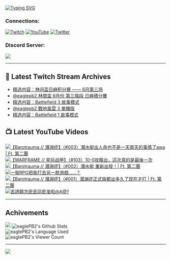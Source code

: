 <!--### Hello people, I'm EaglePB2 - The one who building something for fun 👋
Thank you for standby for this profile.   
The purpose of this profile is coming soon.   
You may come back later, as you wish if this readme.md is updated.   -->

<a href="https://git.io/typing-svg"><img src="https://readme-typing-svg.herokuapp.com?font=Fira+Code&duration=1000&pause=5000&vCenter=true&random=false&width=500&lines=%F0%9F%91%8B+Hello+Everyone%2C+I'm+EaglePB2.;%F0%9F%99%87+Thank+you+for+stopping+by+my+profile.+;%F0%9F%94%AD+%3D%3D%3D%3D+%F0%9F%94%AD;%F0%9F%91%8B+%E4%BD%A0%E5%A5%BD%EF%BC%8C%E6%AD%A1%E8%BF%8E%E4%BE%86%E5%88%B0%E6%88%91%E7%9A%84%E4%BB%A3%E7%A2%BC%E5%BA%AB%E3%80%82;%F0%9F%99%87+%E6%84%9F%E8%AC%9D%E5%89%8D%E4%BE%86%E5%8F%83%E8%A7%80%E5%B0%8F%E5%B1%8B+owo~" alt="Typing SVG" /></a>

### Connections:

[![Twitch](https://img.shields.io/badge/Twitch-9347FF?style=flat-square&logo=twitch&logoColor=white)](https://www.twitch.tv/eaglepb2)
[![YouTube](https://img.shields.io/badge/YouTube-%23FF0000.svg?style=flat-square&logo=YouTube&logoColor=white)](https://www.youtube.com/eaglepb2)
[![Twitter](https://img.shields.io/badge/Twitter-%231DA1F2.svg?style=flat-square&logo=Twitter&logoColor=white)](https://twitter.com/eaglepb2)

### Discord Server:

[![](https://invidget.switchblade.xyz/qKrub9b?theme=dark&language=ch)](https://discord.gg/qKrub9b)

---

## 👾 Latest Twitch Stream Archives
<!-- TWITCH:START -->
- [精选内容：林间盃日麻积分赛 —— 6月第三场](https://www.twitch.tv/videos/2176158299)
- [@eaglepb2 林間盃 6月份 第三階段 日麻積分賽](https://www.twitch.tv/videos/2175985253)
- [精选内容：Battlefield 3 故事模式](https://www.twitch.tv/videos/2174536755)
- [@eaglepb2 戰地風雲 3 單機版](https://www.twitch.tv/videos/2174322723)
- [精选内容：Battlefield 1 故事模式](https://www.twitch.tv/videos/2173306641)
<!-- TWITCH:END -->



## 📺 Latest YouTube Videos
<!-- YOUTUBE:START -->
<!-- YOUTUBE:END -->

<!-- BEGIN YOUTUBE-CARDS -->
<a href="https://www.youtube.com/watch?v=K0YaieV-GY8">
  <picture>
    <source media="(prefers-color-scheme: dark)" srcset="https://ytcards.demolab.com/?id=K0YaieV-GY8&title=%E3%80%90Barotrauma+%2F%2F+%E6%BD%9B%E6%B7%B5%E7%97%87%E3%80%91%EF%BC%88%23003%EF%BC%89%E6%BD%9B%E6%B0%B4%E8%89%87%E5%87%BA%E4%BA%BA%E5%91%BD%E4%B9%9F%E4%B8%8D%E6%98%AF%E4%B8%80%E5%A4%A9%E5%85%A9%E5%A4%A9%E7%9A%84%E4%BA%8B%E6%83%85%E4%BA%86awa+%7C+Ft.+%E7%AC%AC%E4%BA%8C%E5%9C%98&lang=zh&timestamp=1718864772&background_color=%230d1117&title_color=%23ffffff&stats_color=%23dedede&max_title_lines=1&width=250&border_radius=5&duration=11710">
    <img src="https://ytcards.demolab.com/?id=K0YaieV-GY8&title=%E3%80%90Barotrauma+%2F%2F+%E6%BD%9B%E6%B7%B5%E7%97%87%E3%80%91%EF%BC%88%23003%EF%BC%89%E6%BD%9B%E6%B0%B4%E8%89%87%E5%87%BA%E4%BA%BA%E5%91%BD%E4%B9%9F%E4%B8%8D%E6%98%AF%E4%B8%80%E5%A4%A9%E5%85%A9%E5%A4%A9%E7%9A%84%E4%BA%8B%E6%83%85%E4%BA%86awa+%7C+Ft.+%E7%AC%AC%E4%BA%8C%E5%9C%98&lang=zh&timestamp=1718864772&background_color=%23ffffff&title_color=%2324292f&stats_color=%2357606a&max_title_lines=1&width=250&border_radius=5&duration=11710" alt="【Barotrauma // 潛淵症】（#003）潛水艇出人命也不是一天兩天的事情了awa | Ft. 第二團" title="【Barotrauma // 潛淵症】（#003）潛水艇出人命也不是一天兩天的事情了awa | Ft. 第二團">
  </picture>
</a>
<a href="https://www.youtube.com/watch?v=QmJ_i-lL1K8">
  <picture>
    <source media="(prefers-color-scheme: dark)" srcset="https://ytcards.demolab.com/?id=QmJ_i-lL1K8&title=%E3%80%90WARFRAME+%2F%2F+%E6%98%9F%E9%99%85%E6%88%98%E7%94%B2%E3%80%91%EF%BC%88%23103%EF%BC%8910-0%E6%94%BB%E7%95%A5%E5%8F%B0%EF%BC%8C%E9%80%99%E6%AC%A1%E7%9C%9F%E7%9A%84%E6%98%AF%E6%9C%80%E5%BE%8C%E4%B8%80%E6%AC%A1&lang=zh&timestamp=1718776062&background_color=%230d1117&title_color=%23ffffff&stats_color=%23dedede&max_title_lines=1&width=250&border_radius=5&duration=9781">
    <img src="https://ytcards.demolab.com/?id=QmJ_i-lL1K8&title=%E3%80%90WARFRAME+%2F%2F+%E6%98%9F%E9%99%85%E6%88%98%E7%94%B2%E3%80%91%EF%BC%88%23103%EF%BC%8910-0%E6%94%BB%E7%95%A5%E5%8F%B0%EF%BC%8C%E9%80%99%E6%AC%A1%E7%9C%9F%E7%9A%84%E6%98%AF%E6%9C%80%E5%BE%8C%E4%B8%80%E6%AC%A1&lang=zh&timestamp=1718776062&background_color=%23ffffff&title_color=%2324292f&stats_color=%2357606a&max_title_lines=1&width=250&border_radius=5&duration=9781" alt="【WARFRAME // 星际战甲】（#103）10-0攻略台，這次真的是最後一次" title="【WARFRAME // 星际战甲】（#103）10-0攻略台，這次真的是最後一次">
  </picture>
</a>
<a href="https://www.youtube.com/watch?v=opf-G7JX2X4">
  <picture>
    <source media="(prefers-color-scheme: dark)" srcset="https://ytcards.demolab.com/?id=opf-G7JX2X4&title=%E3%80%90Barotrauma+%2F%2F+%E6%BD%9B%E6%B7%B5%E7%97%87%E3%80%91%EF%BC%88%23002%EF%BC%89%E6%BD%9B%E6%B0%B4%E8%89%87+%E9%87%8D%E6%96%B0%E5%87%BA%E7%99%BC%EF%BC%81%7C+Ft.+%E7%AC%AC%E4%BA%8C%E5%9C%98&lang=zh&timestamp=1718706994&background_color=%230d1117&title_color=%23ffffff&stats_color=%23dedede&max_title_lines=1&width=250&border_radius=5&duration=13039">
    <img src="https://ytcards.demolab.com/?id=opf-G7JX2X4&title=%E3%80%90Barotrauma+%2F%2F+%E6%BD%9B%E6%B7%B5%E7%97%87%E3%80%91%EF%BC%88%23002%EF%BC%89%E6%BD%9B%E6%B0%B4%E8%89%87+%E9%87%8D%E6%96%B0%E5%87%BA%E7%99%BC%EF%BC%81%7C+Ft.+%E7%AC%AC%E4%BA%8C%E5%9C%98&lang=zh&timestamp=1718706994&background_color=%23ffffff&title_color=%2324292f&stats_color=%2357606a&max_title_lines=1&width=250&border_radius=5&duration=13039" alt="【Barotrauma // 潛淵症】（#002）潛水艇 重新出發！| Ft. 第二團" title="【Barotrauma // 潛淵症】（#002）潛水艇 重新出發！| Ft. 第二團">
  </picture>
</a>
<a href="https://www.youtube.com/watch?v=bAT7XhWr-pM">
  <picture>
    <source media="(prefers-color-scheme: dark)" srcset="https://ytcards.demolab.com/?id=bAT7XhWr-pM&title=%E4%B8%80%E7%99%BCRPG%E6%8A%8A%E6%88%91%E6%89%93%E5%8E%BB%E5%8F%A6%E4%B8%80%E6%AC%BE%E6%B8%B8%E6%88%B2%E2%80%A6%E2%80%A6%EF%BC%9F&lang=zh&timestamp=1718696413&background_color=%230d1117&title_color=%23ffffff&stats_color=%23dedede&max_title_lines=1&width=250&border_radius=5&duration=18">
    <img src="https://ytcards.demolab.com/?id=bAT7XhWr-pM&title=%E4%B8%80%E7%99%BCRPG%E6%8A%8A%E6%88%91%E6%89%93%E5%8E%BB%E5%8F%A6%E4%B8%80%E6%AC%BE%E6%B8%B8%E6%88%B2%E2%80%A6%E2%80%A6%EF%BC%9F&lang=zh&timestamp=1718696413&background_color=%23ffffff&title_color=%2324292f&stats_color=%2357606a&max_title_lines=1&width=250&border_radius=5&duration=18" alt="一發RPG把我打去另一款游戲……？" title="一發RPG把我打去另一款游戲……？">
  </picture>
</a>
<a href="https://www.youtube.com/watch?v=Vo5cSVl2vIU">
  <picture>
    <source media="(prefers-color-scheme: dark)" srcset="https://ytcards.demolab.com/?id=Vo5cSVl2vIU&title=%E3%80%90Barotrauma+%2F%2F+%E6%BD%9B%E6%B7%B5%E7%97%87%E3%80%91%EF%BC%88%23001%EF%BC%89%E6%BD%9C%E6%B8%8A%E7%97%87%E6%AD%A3%E5%BC%8F%E7%89%88%E9%83%BD%E5%87%BA%E5%A4%9A%E4%B9%85%E4%BA%86%E7%8E%B0%E5%9C%A8%E6%89%8D%E6%89%93+%7C+Ft.+%E7%AC%AC%E4%BA%8C%E5%9C%98&lang=zh&timestamp=1718608974&background_color=%230d1117&title_color=%23ffffff&stats_color=%23dedede&max_title_lines=1&width=250&border_radius=5&duration=12821">
    <img src="https://ytcards.demolab.com/?id=Vo5cSVl2vIU&title=%E3%80%90Barotrauma+%2F%2F+%E6%BD%9B%E6%B7%B5%E7%97%87%E3%80%91%EF%BC%88%23001%EF%BC%89%E6%BD%9C%E6%B8%8A%E7%97%87%E6%AD%A3%E5%BC%8F%E7%89%88%E9%83%BD%E5%87%BA%E5%A4%9A%E4%B9%85%E4%BA%86%E7%8E%B0%E5%9C%A8%E6%89%8D%E6%89%93+%7C+Ft.+%E7%AC%AC%E4%BA%8C%E5%9C%98&lang=zh&timestamp=1718608974&background_color=%23ffffff&title_color=%2324292f&stats_color=%2357606a&max_title_lines=1&width=250&border_radius=5&duration=12821" alt="【Barotrauma // 潛淵症】（#001）潜渊症正式版都出多久了现在才打 | Ft. 第二團" title="【Barotrauma // 潛淵症】（#001）潜渊症正式版都出多久了现在才打 | Ft. 第二團">
  </picture>
</a>
<a href="https://www.youtube.com/watch?v=QJuA2D_WH9I">
  <picture>
    <source media="(prefers-color-scheme: dark)" srcset="https://ytcards.demolab.com/?id=QJuA2D_WH9I&title=%E4%B8%9F%E8%AA%98%E9%A4%8C%E6%80%8E%E9%BA%BD%E4%B8%9F%E9%80%99%E9%BA%BD%E5%87%86%E5%95%A6%40A%40%3F&lang=zh&timestamp=1718596824&background_color=%230d1117&title_color=%23ffffff&stats_color=%23dedede&max_title_lines=1&width=250&border_radius=5&duration=20">
    <img src="https://ytcards.demolab.com/?id=QJuA2D_WH9I&title=%E4%B8%9F%E8%AA%98%E9%A4%8C%E6%80%8E%E9%BA%BD%E4%B8%9F%E9%80%99%E9%BA%BD%E5%87%86%E5%95%A6%40A%40%3F&lang=zh&timestamp=1718596824&background_color=%23ffffff&title_color=%2324292f&stats_color=%2357606a&max_title_lines=1&width=250&border_radius=5&duration=20" alt="丟誘餌怎麽丟這麽准啦@A@?" title="丟誘餌怎麽丟這麽准啦@A@?">
  </picture>
</a>
<!-- END YOUTUBE-CARDS -->

---

## Achivements
[![](https://github-profile-trophy.vercel.app/?username=eaglepb2&theme=monokai&no-bg=true&&title=Repositories,Issues,Commit,MultiLanguage)](https://github.com/anuraghazra/github-readme-stats)
<img align="center" alt="eaglePB2's Github Stats" src="https://github-readme-stats.vercel.app/api?username=eaglePB2&show_icons=true&hide_border=true&theme=merko" />
<br>
<img align="center" alt="eaglePB2's Language Used" src="https://github-readme-stats.vercel.app/api/top-langs/?username=eaglePB2&show_icons=true&hide_border=true&theme=merko&layout=compact&langs_count=8" />
<br>
<img align="center" alt="eaglePB2's Viewer Count" src="https://visitcount.itsvg.in/api?id=eaglepb2&label=Profile%20Views&color=3&icon=5&pretty=true" />

<hr>

<!-- RANDOMQUOTE:START -->
![](https://quotes-github-readme.vercel.app/api?type=horizontal&theme=merko)
<!-- RANDOMQUOTE:END -->


<!--
       _____   _   _   _____       _____   _   _   ____   
      |_   _| | | | | |  ___|     |  ___| | \ | | |  _  \  
        | |   | |_| | | |___      | |___  |  \| | | | | | 
        | |   |  _  | |  ___|     |  ___| |     | | | | | 
        | |   | | | | | |___      | |___  | |\  | | |_| | 
        |_|   |_| |_| |_____|     |_____| |_| \_| |____ / 
      
-->

